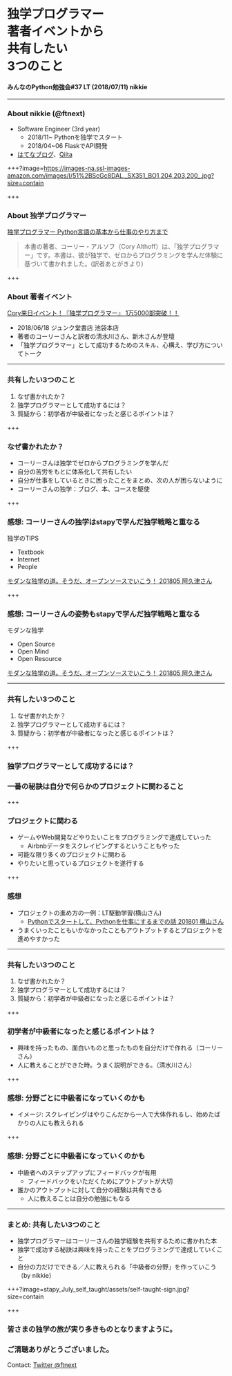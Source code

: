 # 独学プログラマー<br>著者イベントから<br>共有したい<br>3つのこと
#### みんなのPython勉強会#37 LT (2018/07/11) nikkie

---

### About nikkie (@ftnext)

- Software Engineer (3rd year)
  - 2018/11~ Pythonを独学でスタート
  - 2018/04~06 FlaskでAPI開発
- [はてなブログ](http://nikkie-ftnext.hatenablog.com/)、[Qiita](https://qiita.com/ftnext)

+++?image=https://images-na.ssl-images-amazon.com/images/I/51%2BScGc8DAL._SX351_BO1,204,203,200_.jpg?size=contain

+++

### About 独学プログラマー

[独学プログラマー Python言語の基本から仕事のやり方まで](https://shop.nikkeibp.co.jp/front/commodity/0000/C92270/)
>本書の著者、コーリー・アルソフ（Cory Althoff）は、「独学プログラマー」です。本書は、彼が独学で、ゼロからプログラミングを学んだ体験に基づいて書かれました。(訳者あとがきより)

+++

### About 著者イベント

[Cory来日イベント！『独学プログラマー』 1万5000部突破！！](http://www.freia.jp/taka/blog/the-self-taught-programmer-15k-cory-event/index.html)

- 2018/06/18 ジュンク堂書店 池袋本店
- 著者のコーリーさんと訳者の清水川さん、新木さんが登壇
- 「独学プログラマー」として成功するためのスキル、心構え、学び方についてトーク

---

### 共有したい3つのこと

1. <span class="red-char">なぜ書かれたか？</span>
2. 独学プログラマーとして成功するには？
3. 質疑から：初学者が中級者になったと感じるポイントは？

+++

### なぜ書かれたか？

- コーリーさんは独学でゼロからプログラミングを学んだ
- 自分の苦労をもとに体系化して共有したい
- 自分が仕事をしているときに困ったことをまとめ、次の人が困らないように
- コーリーさんの独学：ブログ、本、コースを駆使

+++

### 感想: コーリーさんの独学はstapyで学んだ独学戦略と重なる

独学のTIPS

- <span class="red-char">Textbook</span>
- <span class="red-char">Internet</span>
- People

[モダンな独学の道。そうだ、オープンソースでいこう！ 201805 阿久津さん](https://www.slideshare.net/TakeshiAkutsu/ss-96624467)

+++

### 感想: コーリーさんの姿勢もstapyで学んだ独学戦略と重なる

モダンな独学

- <span class="red-char">Open Source</span>
- Open Mind
- Open Resource

[モダンな独学の道。そうだ、オープンソースでいこう！ 201805 阿久津さん](https://www.slideshare.net/TakeshiAkutsu/ss-96624467)

---

### 共有したい3つのこと

1. なぜ書かれたか？
2. <span class="red-char">独学プログラマーとして成功するには？</span>
3. 質疑から：初学者が中級者になったと感じるポイントは？

+++

### 独学プログラマーとして成功するには？

### 一番の秘訣は自分で何らかのプロジェクトに関わること

+++

### プロジェクトに関わる

- ゲームやWeb開発などやりたいことをプログラミングで達成していった
  - Airbnbデータをスクレイピングするということもやった
- 可能な限り多くのプロジェクトに関わる
- やりたいと思っているプロジェクトを遂行する

+++

### 感想

- プロジェクトの進め方の一例：LT駆動学習(横山さん)
  - [Pythonでスタートして、Pythonを仕事にするまでの話 201801 横山さん](https://gitpitch.com/NaoY-2501/GitPitch-Slides?p=stapy31_20180110#/)
- うまくいったこともいかなかったこともアウトプットするとプロジェクトを進めやすかった

---

### 共有したい3つのこと

1. なぜ書かれたか？
2. 独学プログラマーとして成功するには？
3. <span class="red-char">質疑から：初学者が中級者になったと感じるポイントは？</span>

+++

### 初学者が中級者になったと感じるポイントは？

- 興味を持ったもの、面白いものと思ったものを自分だけで作れる（コーリーさん）
- 人に教えることができた時。うまく説明ができる。（清水川さん）

+++

### 感想: 分野ごとに中級者になっていくのかも

- イメージ: スクレイピングはやりこんだから一人で大体作れるし、始めたばかりの人にも教えられる

+++

### 感想: 分野ごとに中級者になっていくのかも

- 中級者へのステップアップにフィードバックが有用
  - フィードバックをいただくためにアウトプットが大切
- 誰かのアウトプットに対して自分の経験は共有できる
  - 人に教えることは自分の勉強にもなる

---

### まとめ: 共有したい3つのこと

- 独学プログラマーはコーリーさんの独学経験を共有するために書かれた本
- 独学で成功する秘訣は興味を持ったことをプログラミングで達成していくこと
- 自分の力だけでできる／人に教えられる「中級者の分野」を作っていこう（by nikkie）

+++?image=stapy_July_self_taught/assets/self-taught-sign.jpg?size=contain

+++

### 皆さまの独学の旅が実り多きものとなりますように。
### ご清聴ありがとうございました。
Contact: [Twitter @ftnext](https://twitter.com/ftnext)
